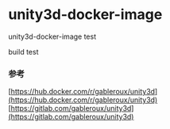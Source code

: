 # unity3d-docker-image
unity3d-docker-image test

build test


### 参考
[https://hub.docker.com/r/gableroux/unity3d](https://hub.docker.com/r/gableroux/unity3d)
[https://gitlab.com/gableroux/unity3d](https://gitlab.com/gableroux/unity3d)